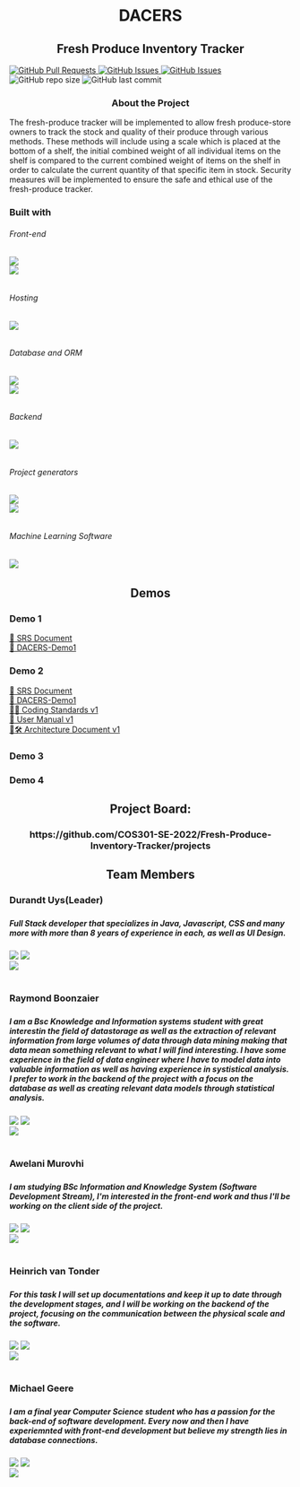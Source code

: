 <h1 align="center">DACERS</h1>
<h2 align="center">Fresh Produce Inventory Tracker</h1>
<div>
  <a href= "https://github.com/COS301-SE-2022/Fresh-Produce-Inventory-Tracker/pulls">
    <img alt="GitHub Pull Requests" src="https://img.shields.io/github/issues-pr/COS301-SE-2022/Fresh-Produce-Inventory-Tracker?style=plastic&logo=appveyor">
  </a>
  <a href = "https://github.com/COS301-SE-2022/Fresh-Produce-Inventory-Tracker/issues">
    <img alt="GitHub Issues" src="https://img.shields.io/github/issues/COS301-SE-2022/Japanese-Writing-Evaluator?style=plastic&logo=appveyor">
  </a>
  <a href = "https://github.com/COS301-SE-2022/Fresh-Produce-Inventory-Tracker/projects/1">
    <img alt="GitHub Issues" src="https://img.shields.io/badge/Project%20Board-3-blue">
  </a>
  <img alt="GitHub repo size" src="https://img.shields.io/github/repo-size/COS301-SE-2022/Fresh-Produce-Inventory-Tracker?style=plastic&logo=appveyor">
  <img alt="GitHub last commit" src="https://img.shields.io/github/last-commit/COS301-SE-2022/Fresh-Produce-Inventory-Tracker?color=orange&style=plastic&logo=appveyor">
</div>

<h3 align="center">About the Project</h2>
The fresh-produce tracker will be implemented to allow fresh produce-store owners to track the stock and quality of their produce through various methods. These methods will include using a scale which is placed at the bottom of a shelf, the initial combined weight of all individual items on the shelf is compared to the current combined weight of items on the shelf in order to calculate the current quantity of that specific item in stock. Security measures will be implemented to ensure the safe and ethical use of the fresh-produce tracker.

<h3>Built with</h3>
<h6>Front-end<h6>
<a alt="react" href="https://angular.io/docs"><img src="https://img.shields.io/badge/react-%2320232a.svg?style=for-the-badge&logo=react&logoColor=%2361DAFB" /> </a><br/>
<a alt="react native" href="https://angular.io/docs"><img src="https://img.shields.io/badge/react_native-%2320232a.svg?style=for-the-badge&logo=react&logoColor=%2361DAFB" /> </a><br/>
<h6>Hosting<h6>
<a alt="aws" href="https://aws.amazon.com/?nc2=h_lg"><img src="https://img.shields.io/badge/AWS-%23FF9900.svg?style=for-the-badge&logo=amazon-aws&logoColor=white" /></a><br/>
  <h6>Database and ORM<h6>
<a alt="postgres" href=""><img src="https://img.shields.io/badge/postgres-%23316192.svg?style=for-the-badge&logo=postgresql&logoColor=white" /></a><br/>
  <a alt="prisma" href=""><img src="https://img.shields.io/badge/Prisma-3982CE?style=for-the-badge&logo=Prisma&logoColor=white" /></a><br/>
 <h6>Backend<h6>
<a alt="nestjs" href=""><img src="https://img.shields.io/badge/nestjs-%23E0234E.svg?style=for-the-badge&logo=nestjs&logoColor=white" /></a><br/>
    <h6>Project generators<h6>
<a alt="nx" href=""><img src="https://img.shields.io/badge/nx-143055?style=for-the-badge&logo=nx&logoColor=white" /></a><br/>
<a alt="npm" href=""><img src="https://img.shields.io/badge/NPM-%23000000.svg?style=for-the-badge&logo=npm&logoColor=white" /></a><br/>
 <h6>Machine Learning Software<h6>
<a alt="tensorflow" href=""><img src="https://img.shields.io/badge/TensorFlow-%23FF6F00.svg?style=for-the-badge&logo=TensorFlow&logoColor=white" /></a><br/>



<h2 align= "center">Demos</h2>
  <h3>Demo 1</h3>
   <a href = "https://github.com/COS301-SE-2022/Fresh-Produce-Inventory-Tracker/wiki/SRS">📄 SRS Document</a><br/>
   <a href = "https://drive.google.com/drive/folders/1PvKoXR9Rqcliww3BFeocqjb0qhR-7TGg?usp=sharing">🎥 DACERS-Demo1</a>
  <h3>Demo 2</h3>
   <a href = "https://github.com/COS301-SE-2022/Fresh-Produce-Inventory-Tracker/wiki/SRS">📄 SRS Document</a><br/>
   <a href = "https://drive.google.com/file/d/1dP383BuVcXxq3V47ui6l2gkRpX6hM4Ab/view?usp=sharing">🎥 DACERS-Demo1</a><br/>
   <a href = "https://docs.google.com/document/d/1EBmBy6F0fTUkgoAgAAajTM0W1cKebukpj3TtG0ciVvA/edit?usp=sharing">👨‍💻 Coding Standards v1</a><br/>
   <a href = "https://docs.google.com/document/d/1rzqz11Qhgux-oirBmiv6R1bgz_fXcVAy5hShhnljRAw/edit?usp=sharing">📄 User Manual v1</a><br/>
   <a href = "https://docs.google.com/document/d/1r01Z9c0Lt6zXYXmW0AJLnbtuJ5kNKB5drntgxAzR274/edit?usp=sharing">👷🛠 Architecture Document v1</a><br/>
  
  <h3>Demo 3</h3>
  <h3>Demo 4</h3>
  
<h2 align="center">Project Board:</h2>
  <h3 align="center">https://github.com/COS301-SE-2022/Fresh-Produce-Inventory-Tracker/projects</h3>
  
<h2 align="center">Team Members</h2>

<div>
    <h3>Durandt Uys(Leader)<h3>
      <h5>Full Stack developer that specializes in Java, Javascript, CSS and many more with more than 8 years of experience in each, as well as UI Design.</h5>
   <a href="https://www.linkedin.com/in/durandt-uys-97534115a"><img src="https://img.shields.io/badge/LinkedIn-0077B5?style=for-the-badge&logo=linkedin&logoColor=white" /></a>
    <a href="https://github.com/DurandtUys"> <img src="https://img.shields.io/badge/GitHub-100000?style=for-the-badge&logo=github&logoColor=white" /></a><br/>
    <img src="https://github-readme-stats.vercel.app/api?username=DurandtUys" />
</div>
<br/>
<div>
    <h3>Raymond Boonzaier<h3>
      <h5>I am a Bsc Knowledge and Information systems student with great interestin the field of datastorage as well as the extraction of relevant information from large volumes of data through data mining making that data mean something relevant to what I will find interesting. I have some experience in the field of data engineer where I have to model data into valuable information as well as having experience in systistical analysis. I prefer to work in the backend of the project with a focus on the database as well as creating relevant data models through statistical analysis.  </h5>
   <a href="https://www.linkedin.com/in/raymond-boonzaier-7b82bb239"><img src="https://img.shields.io/badge/LinkedIn-0077B5?style=for-the-badge&logo=linkedin&logoColor=white" /></a>
    <a href="https://github.com/Ray-net"> <img src="https://img.shields.io/badge/GitHub-100000?style=for-the-badge&logo=github&logoColor=white" /></a><br/>
    <img src="https://github-readme-stats.vercel.app/api?username=Ray-net" />
</div>
<br/>
<div>
    <h3>Awelani Murovhi<h3>
    <h5>I am studying BSc Information and Knowledge System (Software Development Stream), I'm interested in the front-end work and thus I'll be working on the client side of the project.</h5>
   <a href=""><img src="https://img.shields.io/badge/LinkedIn-0077B5?style=for-the-badge&logo=linkedin&logoColor=white" /></a>
    <a href="https://github.com/u18335412"> <img src="https://img.shields.io/badge/GitHub-100000?style=for-the-badge&logo=github&logoColor=white" /></a><br/>
    <img src="https://github-readme-stats.vercel.app/api?username=u18335412" />
</div>
<br/>
<div>
    <h3>Heinrich van Tonder<h3>
      <h5>For this task I will set up documentations and keep it up to date through the development stages, and I will be working on the backend of the project, focusing on the communication between the physical scale and the software.   </h5>
      <a href="https://www.linkedin.com/in/heinrich-van-tonder-07771623a9"><img src="https://img.shields.io/badge/LinkedIn-0077B5?style=for-the-badge&logo=linkedin&logoColor=white" /></a>
    <a href="https://github.com/PapHein69"> <img src="https://img.shields.io/badge/GitHub-100000?style=for-the-badge&logo=github&logoColor=white" /></a><br/>
    <img src="https://github-readme-stats.vercel.app/api?username=PapHein69" />
</div>
<br/>
<div>
    <h3>Michael Geere<h3>
      <h5>I am a final year Computer Science student who has a passion for the back-end of software development. Every now and then I have experiemnted with front-end development but believe my strength lies in database connections.  </h5>
   <a href="https://www.linkedin.com/in/michael-geere-b8271323a/"><img src="https://img.shields.io/badge/LinkedIn-0077B5?style=for-the-badge&logo=linkedin&logoColor=white" /></a>
    <a href="https://github.com/michaelgeere"> <img src="https://img.shields.io/badge/GitHub-100000?style=for-the-badge&logo=github&logoColor=white" /></a><br/>
    <img src="https://github-readme-stats.vercel.app/api?username=michaelgeere" />
</div>
